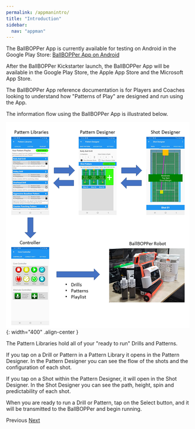 ```yaml
---
permalink: /appmanintro/
title: "Introduction"
sidebar:
  nav: "appman"
---
```


The BallBOPPer App is currently available for testing on Android in the Google Play Store: <a href="https://play.google.com/store/apps/details?id=com.RoBOPPics.bbapp18" >BallBOPPer App on Android</a> 

After the BallBOPPer Kickstarter launch, the BallBOPPer App will be available in the Google Play Store, the Apple App Store and the Microsoft App Store.  

The BallBOPPer App reference documentation is for Players and Coaches looking to understand how "Patterns of Play" are designed and run using the App.

The information flow using the BallBOPPer App is illustrated below.

![Connect Alert Image](../assets/images/AppDataFlow.png){: width="400" .align-center } 

The Pattern Libraries hold all of your "ready to run" Drills and Patterns. 

If you tap on a Drill or Pattern in a Pattern Library it opens in the Pattern Designer. In the Pattern Designer you can see the flow of the shots and the configuration of each shot. 

If you tap on a Shot within the Pattern Designer, it will open in the Shot Designer. In the Shot Designer you can see the path, height, spin and predictability of each shot.

When you are ready to run a Drill or Pattern, tap on the Select button, and it will be transmitted to the BallBOPPer and begin running.

  <nav class="pagination">
      <a  class="pagination--pager disabled">Previous</a>
      <a href="/BallBOPPer/appmanconnect/" class="pagination--pager" title="Connect">Next</a> 
  </nav>
